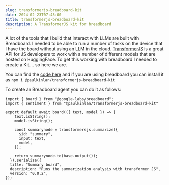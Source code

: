 ```yaml
---
slug: transformerjs-breadboard-kit
date: 2024-02-23T07:45:00
title: transformerjs-breadboard-kit
description: A TransformerJS kit for breadboard
---
```


A lot of the tools that I build that interact with LLMs are built with Breadboard. I needed to be able to run a number of tasks on the device that I have the board without using an LLM in the cloud. [TransformerJS](https://huggingface.co/docs/transformers.js/en/index "https://huggingface.co/docs/transformers.js/en/index") is a great API for JS developers to work with a number of different models that are hosted on HuggingFace. To get this working with breadboard I needed to create a Kit.... so here we are.

You can find the [code here](https://github.com/PaulKinlan/transformerjs-breadboard-kit "https://github.com/PaulKinlan/transformerjs-breadboard-kit") and if you are using breadboard you can install it as `npm i @paulkinlan/transformerjs-breadboard-kit`

To create an Breadboard agent you can do it as follows:

```
import { board } from "@google-labs/breadboard";
import { sentiment } from "@paulkinlan/transformerjs-breadboard-kit"

export default await board(({ text, model }) => {
    text.isString();
    model.isString();

    const summarynode = transformersjs.summarize({
      $id: "summary",
      input: text,
      model,
    });

    return summarynode.to(base.output());
  }).serialize({
  title: "Summary board",
  description: "Runs the summarization analysis with transformer JS",
  version: "0.0.2",
});
```
